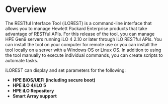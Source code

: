 # Overview

The RESTful Interface Tool (iLOREST) is a command-line interface that allows you to manage Hewlett Packard Enterprise products that take advantage of RESTful APIs. For this release of the tool, you can manage HPE Gen9 servers running iLO 4 2.10 or later through iLO RESTful APIs. You can install the tool on your computer for remote use or you can install the tool locally on a server with a Windows OS or Linux OS. In addition to using the tool manually to execute individual commands, you can create scripts to automate tasks.

iLOREST can display and set parameters for the following:

- **HPE BIOS/UEFI (including secure boot)**
- **HPE iLO 4/iLO 5**
- **HPE iLO Repository**
- **Smart Array support**
